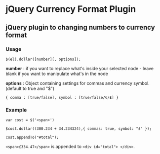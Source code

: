 # jQuery Currency Format Plugin

## jQuery plugin to changing numbers to currency format



### Usage

```
$(el).dollar([number][, options]);
```

**number** : if you want to replace what's inside your selected node - leave blank if you want to manipulate what's in the node

**options** : Object containing settings for commas and currency symbol. (default to true and "$")

```
{ comma : [true/false], symbol : [true/false/€/£] }
```

### Example

```
var cost = $('<span>')

$cost.dollar((300.234 + 34.234324),{ commas: true, symbol: "£" });

cost.appendTo("#total");

```

```<span>​£334.47​</span>​``` is appended to ```<div id="total"> </div>```.

